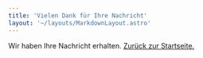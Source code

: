 ```yaml
---
title: 'Vielen Dank für Ihre Nachricht'
layout: '~/layouts/MarkdownLayout.astro'
---
```


Wir haben Ihre Nachricht erhalten.
<a href="/"> Zurück zur Startseite.</a>
